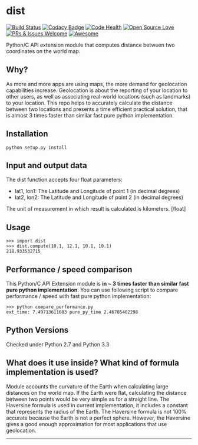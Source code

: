 dist
========

[![Build Status](https://travis-ci.org/duboviy/dist.svg?branch=master)](https://travis-ci.org/duboviy/pybenchmark) [![Codacy Badge](https://api.codacy.com/project/badge/Grade/c2828cf960c8404e86b487c0b79656ab)](https://www.codacy.com/app/dubovoy/dist?utm_source=github.com&utm_medium=referral&utm_content=duboviy/dist&utm_campaign=badger) [![Code Health](https://landscape.io/github/duboviy/dist/master/landscape.svg?style=flat)](https://landscape.io/github/duboviy/dist/master) [![Open Source Love](https://badges.frapsoft.com/os/mit/mit.svg?v=102)](https://github.com/duboviy/dist/) [![PRs & Issues Welcome](https://img.shields.io/badge/PRs%20&%20Issues-welcome-brightgreen.svg)](https://github.com/duboviy/dist/pulls) [![Awesome](https://cdn.rawgit.com/sindresorhus/awesome/d7305f38d29fed78fa85652e3a63e154dd8e8829/media/badge.svg)](https://github.com/duboviy/dist/) 

Python/C API extension module that computes distance between two coordinates on the world map.


Why?
----

As more and more apps are using maps, the more demand for geolocation capabilities increase.  Geolocation is about the reporting of your location to other users, as well as associating real-world locations (such as landmarks) to your location. This repo helps to accurately calculate the distance between two locations and presents a time efficient practical solution, that is almost 3 times faster than similar fast pure python implementation.


Installation
------------

    python setup.py install


Input and output data
----------
The dist function accepts four float parameters:

- lat1, lon1: The Latitude and Longitude of point 1 (in decimal degrees)
- lat2, lon2: The Latitude and Longitude of point 2 (in decimal degrees)

The unit of measurement in which result is calculated is kilometers. [float]


Usage
-----

    >>> import dist
    >>> dist.compute(10.1, 12.1, 10.1, 10.1)
    218.933532715


Performance / speed comparison
------------------------------

This Python/C API Extension module is **in ~ 3 times faster than similar fast pure python implementation**. You can use following script to compare performance / speed with fast pure python implementation:

```
>>> python compare_performance.py
ext_time: 7.49713611603 pure_py_time 2.46785402298
```


Python Versions
---------------
Checked under Python 2.7 and Python 3.3


What does it use inside? What kind of formula implementation is used? 
---------------------------------------------------------------------

Module accounts the curvature of the Earth when calculating large distances on the world map. If the Earth were flat, calculating the distance between two points would be very simple as for a straight line. The Haversine formula is used in current implementation, it includes a constant that represents the radius of the Earth.
The Haversine formula is not 100% accurate because the Earth is not a perfect sphere. However, the Haversine gives a good enough approximation for most applications that use geolocation.

_______________________________________

